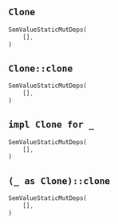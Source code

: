 ## `Clone`

```rust
SemValueStaticMutDeps(
    [],
)
```

## `Clone::clone`

```rust
SemValueStaticMutDeps(
    [],
)
```

## `impl Clone for _`

```rust
SemValueStaticMutDeps(
    [],
)
```

## `(_ as Clone)::clone`

```rust
SemValueStaticMutDeps(
    [],
)
```
